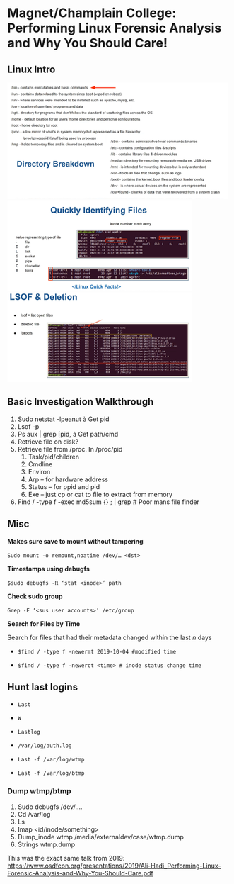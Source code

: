 # Magnet/Champlain College: Performing Linux Forensic Analysis and Why You Should Care!



## Linux Intro

<img src="MagnetChamplain_linux.Pictures/image-20210415114740101.png" alt="image-20210415114740101" style="zoom: 80%;" />

<img src="MagnetChamplain_linux.Pictures/image-20210415114756775.png" alt="image-20210415114756775" style="zoom:67%;" />

<img src="MagnetChamplain_linux.Pictures/image-20210415114800433.png" alt="image-20210415114800433" style="zoom:67%;" />



## Basic Investigation Walkthrough

1. Sudo netstat -lpeanut à Get pid
2. Lsof -p <pid>
3. Ps aux | grep [pid,<name> à Get path/cmd
4. Retrieve file on disk?
5. Retrieve file from /proc. In /proc/pid
   1. Task/pid/children
   2. Cmdline
   3. Environ
   4. Arp – for hardware address
   5. Status – for ppid and pid
   6. Exe – just cp or cat to file to extract from memory
6. Find / -type f -exec md5sum {} \; | grep <md5> # Poor mans file finder



## Misc

**Makes sure save to mount without tampering**

`Sudo mount -o remount,noatime /dev/… <dst>`

**Timestamps using debugfs**

`$sudo debugfs -R ‘stat <inode>’ path`

**Check sudo group**

`Grep -E ‘<sus user accounts>’ /etc/group`

**Search for Files by Time**

Search for files that had their metadata changed within the last *n* days

-     $find / -type f -newermt 2019-10-04 #modified time
-     $find / -type f -newerct <time> # inode status change time

## Hunt last logins

-     Last
-     W
-     Lastlog
-     /var/log/auth.log
-     Last -f /var/log/wtmp
-     Last -f /var/log/btmp

### Dump wtmp/btmp

1. Sudo debugfs /dev/….
2. Cd /var/log
3. Ls
4. Imap <id/inode/something>
5. Dump_inode wtmp /media/externaldev/case/wtmp.dump
6. Strings wtmp.dump

This was the exact same talk from 2019: <https://www.osdfcon.org/presentations/2019/Ali-Hadi_Performing-Linux-Forensic-Analysis-and-Why-You-Should-Care.pdf>
